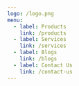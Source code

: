 ```yaml
---
logo: /logo.png
menu:
  - label: Products
    link: /products
  - label: Services
    link: /services
  - label: Blogs
    link: /blogs
  - label: Contact Us
    link: /contact-us
---
```

